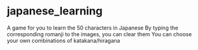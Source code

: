 # japanese_learning
A game for you to learn the 50 characters in Japanese
By typing the corresponding romanji to the images, you can clear them
You can choose your own combinations of katakana/hiragana
